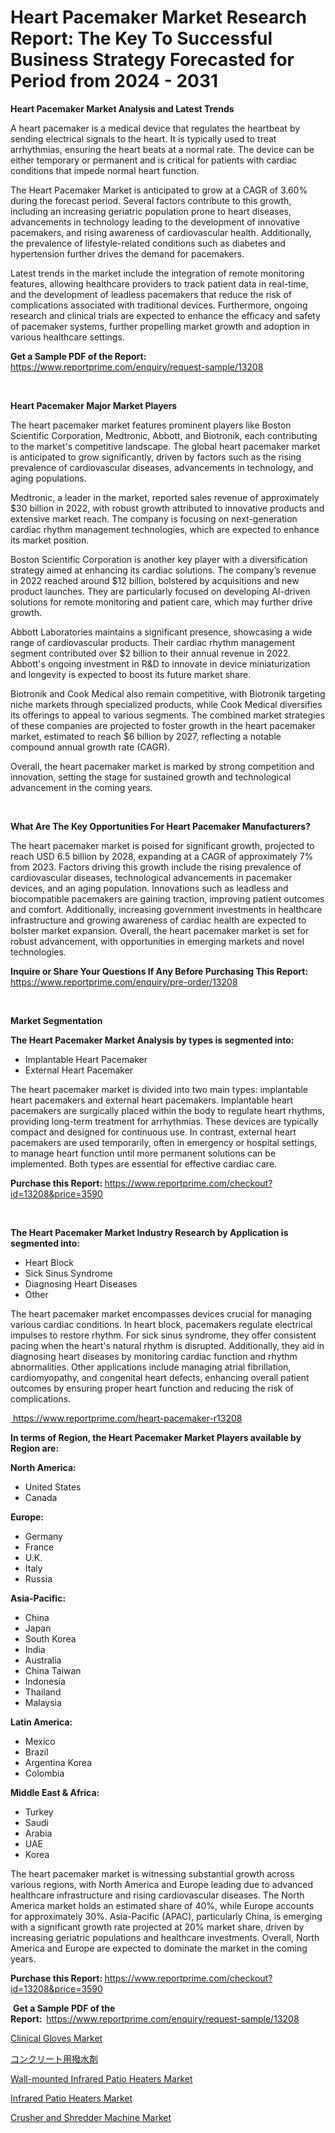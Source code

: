 <p><h1>Heart Pacemaker Market Research Report: The Key To Successful Business Strategy Forecasted for Period from 2024 - 2031</h1></p><p><strong>Heart Pacemaker Market Analysis and Latest Trends</strong></p>
<p><p>A heart pacemaker is a medical device that regulates the heartbeat by sending electrical signals to the heart. It is typically used to treat arrhythmias, ensuring the heart beats at a normal rate. The device can be either temporary or permanent and is critical for patients with cardiac conditions that impede normal heart function.</p><p>The Heart Pacemaker Market is anticipated to grow at a CAGR of 3.60% during the forecast period. Several factors contribute to this growth, including an increasing geriatric population prone to heart diseases, advancements in technology leading to the development of innovative pacemakers, and rising awareness of cardiovascular health. Additionally, the prevalence of lifestyle-related conditions such as diabetes and hypertension further drives the demand for pacemakers.</p><p>Latest trends in the market include the integration of remote monitoring features, allowing healthcare providers to track patient data in real-time, and the development of leadless pacemakers that reduce the risk of complications associated with traditional devices. Furthermore, ongoing research and clinical trials are expected to enhance the efficacy and safety of pacemaker systems, further propelling market growth and adoption in various healthcare settings.</p></p>
<p><strong>Get a Sample PDF of the Report:&nbsp;</strong> <a href="https://www.reportprime.com/enquiry/request-sample/13208">https://www.reportprime.com/enquiry/request-sample/13208</a></p>
<p>&nbsp;</p>
<p><strong>Heart Pacemaker Major Market Players</strong></p>
<p><p>The heart pacemaker market features prominent players like Boston Scientific Corporation, Medtronic, Abbott, and Biotronik, each contributing to the market's competitive landscape. The global heart pacemaker market is anticipated to grow significantly, driven by factors such as the rising prevalence of cardiovascular diseases, advancements in technology, and aging populations.</p><p>Medtronic, a leader in the market, reported sales revenue of approximately $30 billion in 2022, with robust growth attributed to innovative products and extensive market reach. The company is focusing on next-generation cardiac rhythm management technologies, which are expected to enhance its market position.</p><p>Boston Scientific Corporation is another key player with a diversification strategy aimed at enhancing its cardiac solutions. The company’s revenue in 2022 reached around $12 billion, bolstered by acquisitions and new product launches. They are particularly focused on developing AI-driven solutions for remote monitoring and patient care, which may further drive growth.</p><p>Abbott Laboratories maintains a significant presence, showcasing a wide range of cardiovascular products. Their cardiac rhythm management segment contributed over $2 billion to their annual revenue in 2022. Abbott's ongoing investment in R&D to innovate in device miniaturization and longevity is expected to boost its future market share.</p><p>Biotronik and Cook Medical also remain competitive, with Biotronik targeting niche markets through specialized products, while Cook Medical diversifies its offerings to appeal to various segments. The combined market strategies of these companies are projected to foster growth in the heart pacemaker market, estimated to reach $6 billion by 2027, reflecting a notable compound annual growth rate (CAGR). </p><p>Overall, the heart pacemaker market is marked by strong competition and innovation, setting the stage for sustained growth and technological advancement in the coming years.</p></p>
<p>&nbsp;</p>
<p><strong>What Are The Key Opportunities For Heart Pacemaker Manufacturers?</strong></p>
<p><p>The heart pacemaker market is poised for significant growth, projected to reach USD 6.5 billion by 2028, expanding at a CAGR of approximately 7% from 2023. Factors driving this growth include the rising prevalence of cardiovascular diseases, technological advancements in pacemaker devices, and an aging population. Innovations such as leadless and biocompatible pacemakers are gaining traction, improving patient outcomes and comfort. Additionally, increasing government investments in healthcare infrastructure and growing awareness of cardiac health are expected to bolster market expansion. Overall, the heart pacemaker market is set for robust advancement, with opportunities in emerging markets and novel technologies.</p></p>
<p><strong>Inquire or Share Your Questions If Any Before Purchasing This Report:</strong> <a href="https://www.reportprime.com/enquiry/pre-order/13208">https://www.reportprime.com/enquiry/pre-order/13208</a></p>
<p>&nbsp;</p>
<p><strong>Market Segmentation</strong></p>
<p><strong>The Heart Pacemaker Market Analysis by types is segmented into:</strong></p>
<p><ul><li>Implantable Heart Pacemaker</li><li>External Heart Pacemaker</li></ul></p>
<p><p>The heart pacemaker market is divided into two main types: implantable heart pacemakers and external heart pacemakers. Implantable heart pacemakers are surgically placed within the body to regulate heart rhythms, providing long-term treatment for arrhythmias. These devices are typically compact and designed for continuous use. In contrast, external heart pacemakers are used temporarily, often in emergency or hospital settings, to manage heart function until more permanent solutions can be implemented. Both types are essential for effective cardiac care.</p></p>
<p><strong>Purchase this Report:&nbsp;</strong><a href="https://www.reportprime.com/checkout?id=13208&price=3590">https://www.reportprime.com/checkout?id=13208&price=3590</a></p>
<p>&nbsp;</p>
<p><strong>The Heart Pacemaker Market Industry Research by Application is segmented into:</strong></p>
<p><ul><li>Heart Block</li><li>Sick Sinus Syndrome</li><li>Diagnosing Heart Diseases</li><li>Other</li></ul></p>
<p><p>The heart pacemaker market encompasses devices crucial for managing various cardiac conditions. In heart block, pacemakers regulate electrical impulses to restore rhythm. For sick sinus syndrome, they offer consistent pacing when the heart's natural rhythm is disrupted. Additionally, they aid in diagnosing heart diseases by monitoring cardiac function and rhythm abnormalities. Other applications include managing atrial fibrillation, cardiomyopathy, and congenital heart defects, enhancing overall patient outcomes by ensuring proper heart function and reducing the risk of complications.</p></p>
<p><a href="https://www.reportprime.com/heart-pacemaker-r13208">&nbsp;https://www.reportprime.com/heart-pacemaker-r13208</a></p>
<p><strong>In terms of Region, the Heart Pacemaker Market Players available by Region are:</strong></p>
<p>
    <p> <strong> North America: </strong>
        <ul>
            <li>United States</li>
            <li>Canada</li>
        </ul>
        </p> 
    <p> <strong> Europe: </strong>
        <ul>
            <li>Germany</li>
            <li>France</li>
            <li>U.K.</li>
            <li>Italy</li>
            <li>Russia</li>
        </ul>
        </p> 
    <p> <strong> Asia-Pacific: </strong>
        <ul>
            <li>China</li>
            <li>Japan</li>
            <li>South Korea</li>
            <li>India</li>
            <li>Australia</li>
            <li>China Taiwan</li>
            <li>Indonesia</li>
            <li>Thailand</li>
            <li>Malaysia</li>
        </ul>
        </p> 
    <p> <strong> Latin America: </strong>
        <ul>
            <li>Mexico</li>
            <li>Brazil</li>
            <li>Argentina Korea</li>
            <li>Colombia</li>
        </ul>
        </p> 
    <p> <strong> Middle East & Africa: </strong>
        <ul>
            <li>Turkey</li>
            <li>Saudi</li>
            <li>Arabia</li>
            <li>UAE</li>
            <li>Korea</li>
        </ul>
    </p>
    </p>
<p><p>The heart pacemaker market is witnessing substantial growth across various regions, with North America and Europe leading due to advanced healthcare infrastructure and rising cardiovascular diseases. The North America market holds an estimated share of 40%, while Europe accounts for approximately 30%. Asia-Pacific (APAC), particularly China, is emerging with a significant growth rate projected at 20% market share, driven by increasing geriatric populations and healthcare investments. Overall, North America and Europe are expected to dominate the market in the coming years.</p></p>
<p><strong>Purchase this Report: </strong><a href="https://www.reportprime.com/checkout?id=13208&price=3590">https://www.reportprime.com/checkout?id=13208&price=3590</a></p>
<p>&nbsp;<strong>Get a Sample PDF of the Report:&nbsp;&nbsp;</strong><a href="https://www.reportprime.com/enquiry/request-sample/13208">https://www.reportprime.com/enquiry/request-sample/13208</a></p>
<p><strong></strong></p>
<p><p><a href="https://github.com/petbigbeepjn/Market-Research-Report-List-1/blob/main/clinical-gloves-market.md">Clinical Gloves Market</a></p><p><a href="https://medium.com/@randallrunte2023/concrete-water-repellent-market-%E3%81%AF-%E3%82%B3%E3%82%B9%E3%83%88%E7%AE%A1%E7%90%86%E3%81%A8%E5%8A%B9%E7%8E%87%E5%90%91%E4%B8%8A%E3%82%92%E5%84%AA%E5%85%88%E3%81%97%E3%81%BE%E3%81%99-%E3%81%95%E3%82%89%E3%81%AB-%E5%A0%B1%E5%91%8A%E6%9B%B8%E3%81%AF%E5%B8%82%E5%A0%B4%E3%81%AE%E9%9C%80%E8%A6%81%E9%9D%A2%E3%81%A8%E4%BE%9B%E7%B5%A6%E9%9D%A2%E3%81%AE%E4%B8%A1%E6%96%B9%E3%82%92%E3%82%AB%E3%83%90%E3%83%BC%E3%81%97%E3%81%A6%E3%81%84%E3%81%BE%E3%81%99-concrete-water-4f7526addef1">コンクリート用撥水剤</a></p><p><a href="https://issuu.com/reportprime-2/docs/wall-mounted-infrared-patio-heaters_3220145489cabc">Wall-mounted Infrared Patio Heaters Market</a></p><p><a href="https://issuu.com/reportprime-2/docs/infrared-patio-heaters-market-size-_c9ce572edfaa0f">Infrared Patio Heaters Market</a></p><p><a href="https://medium.com/@andrew.scott4567/crusher-and-shredder-machine-market-research-report-includes-analysis-on-market-size-share-and-5d16b90ae2d4">Crusher and Shredder Machine Market</a></p></p>